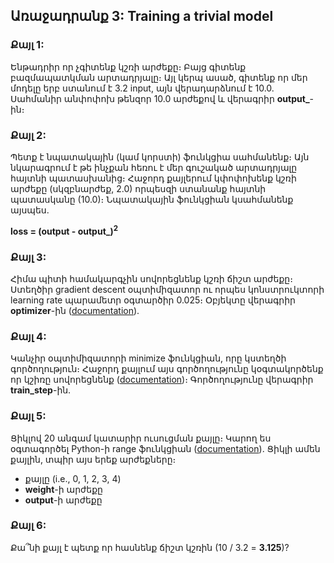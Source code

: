 ## Առաջադրանք 3: Training a trivial model

### Քայլ 1:
Ենթադրիր որ չգիտենք կշռի արժեքը։ Բայց գիտենք բազմապատկման արտադրյալը։ Այլ կերպ ասած, գիտենք որ մեր մոդելը երբ ստանում է 3.2 input, այն վերադարձնում է 10.0. Սահմանիր անփոփոխ թենզոր 10.0 արժեքով և վերագրիր **output_**-ին։

### Քայլ 2:
Պետք է նպատակային (կամ կորստի) ֆունկցիա սահմանենք։ Այն նկարագրում է թե ինչքան հեռու է մեր գուշակած արտադրյալը հայտնի պատասխանից։ Հաջորդ քայլերում կփոփոխենք կշռի արժեքը (սկզբնարժեք, 2.0) որպեսզի ստանանք հայտնի պատասկանը (10.0)։ Նպատակային ֆունկցիան կսահմանենք այսպես.

**loss = (output - output_)<sup>2</sup>**

### Քայլ 3:
Հիմա պիտի համակարգչին սովորեցնենք կշռի ճիշտ արժեքը։ Ստեղծիր gradient descent օպտիմիզատոր ու որպես կոնստրուկտորի learning rate պարամետր օգտարծիր 0.025։ Օբյեկտը վերագրիր **optimizer**-ին ([documentation](https://www.tensorflow.org/api_docs/python/tf/train/GradientDescentOptimizer)).

### Քայլ 4:
Կանչիր օպտիմիզատորի minimize ֆունկցիան, որը կստեղծի գործողություն։ Հաջորդ քայլում այս գործողությունը կօգտակործենք որ կշիռը սովորեցնենք ([documentation](https://www.tensorflow.org/api_docs/python/tf/train/GradientDescentOptimizer#minimize))։ Գործողությունը վերագրիր **train_step**-ին.

### Քայլ 5:
Ցիկլով 20 անգամ կատարիր ուսուցման քայլը։ Կարող ես օգտագործել Python-ի range ֆունկցիան ([documentation](https://docs.python.org/2/library/functions.html#range)). Ցիկլի ամեն քայլին, տպիր այս երեք արժեքները։
* քայլը (i.e., 0, 1, 2, 3, 4)
* **weight**-ի արժեքը
* **output**-ի արժեքը

### Քայլ 6:
Քա՞նի քայլ է պետք որ հասնենք ճիշտ կշռին (10 / 3.2 = **3.125**)?